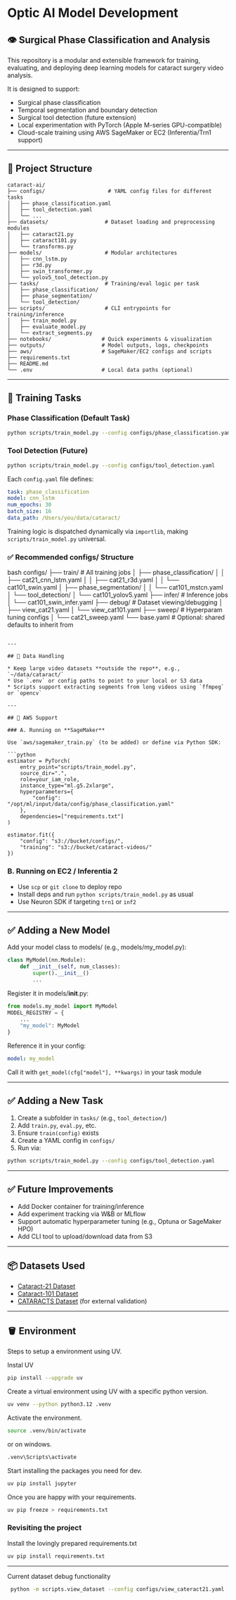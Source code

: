 # Optic AI Model Development

## 👁️ Surgical Phase Classification and Analysis

This repository is a modular and extensible framework for training, evaluating, and deploying deep learning models for cataract surgery video analysis.

It is designed to support:

* Surgical phase classification
* Temporal segmentation and boundary detection
* Surgical tool detection (future extension)
* Local experimentation with PyTorch (Apple M-series GPU-compatible)
* Cloud-scale training using AWS SageMaker or EC2 (Inferentia/Trn1 support)

---

## 📁 Project Structure

```
cataract-ai/
├── configs/                    # YAML config files for different tasks
│   ├── phase_classification.yaml
│   ├── tool_detection.yaml
│   └── ...
├── datasets/                  # Dataset loading and preprocessing modules
│   ├── cataract21.py
│   ├── cataract101.py
│   └── transforms.py
├── models/                    # Modular architectures
│   ├── cnn_lstm.py
│   ├── r3d.py
│   ├── swin_transformer.py
│   └── yolov5_tool_detection.py
├── tasks/                     # Training/eval logic per task
│   ├── phase_classification/
│   ├── phase_segmentation/
│   └── tool_detection/
├── scripts/                   # CLI entrypoints for training/inference
│   ├── train_model.py
│   ├── evaluate_model.py
│   └── extract_segments.py
├── notebooks/                # Quick experiments & visualization
├── outputs/                  # Model outputs, logs, checkpoints
├── aws/                      # SageMaker/EC2 configs and scripts
├── requirements.txt
├── README.md
└── .env                      # Local data paths (optional)
```

---

## 🧠 Training Tasks

### Phase Classification (Default Task)

```bash
python scripts/train_model.py --config configs/phase_classification.yaml
```

### Tool Detection (Future)

```bash
python scripts/train_model.py --config configs/tool_detection.yaml
```

Each `config.yaml` file defines:

```yaml
task: phase_classification
model: cnn_lstm
num_epochs: 30
batch_size: 16
data_path: /Users/you/data/cataract/
```

Training logic is dispatched dynamically via `importlib`, making `scripts/train_model.py` universal.

### ✅ Recommended configs/ Structure

bash
configs/
├── train/                     # All training jobs
│   ├── phase_classification/
│   │   ├── cat21_cnn_lstm.yaml
│   │   ├── cat21_r3d.yaml
│   │   └── cat101_swin.yaml
│   ├── phase_segmentation/
│   │   └── cat101_mstcn.yaml
│   └── tool_detection/
│       └── cat101_yolov5.yaml
├── infer/                     # Inference jobs
│   └── cat101_swin_infer.yaml
├── debug/                     # Dataset viewing/debugging
│   ├── view_cat21.yaml
│   └── view_cat101.yaml
├── sweep/                     # Hyperparam tuning configs
│   └── cat21_sweep.yaml
└── base.yaml                  # Optional: shared defaults to inherit from
```

---

## 🧰 Data Handling

* Keep large video datasets **outside the repo**, e.g., `~/data/cataract/`
* Use `.env` or config paths to point to your local or S3 data
* Scripts support extracting segments from long videos using `ffmpeg` or `opencv`

---

## 🚀 AWS Support

### A. Running on **SageMaker**

Use `aws/sagemaker_train.py` (to be added) or define via Python SDK:

```python
estimator = PyTorch(
    entry_point="scripts/train_model.py",
    source_dir=".",
    role=your_iam_role,
    instance_type="ml.g5.2xlarge",
    hyperparameters={
        "config": "/opt/ml/input/data/config/phase_classification.yaml"
    },
    dependencies=["requirements.txt"]
)

estimator.fit({
    "config": "s3://bucket/configs/",
    "training": "s3://bucket/cataract-videos/"
})
```

### B. Running on **EC2 / Inferentia 2**

* Use `scp` or `git clone` to deploy repo
* Install deps and run `python scripts/train_model.py` as usual
* Use Neuron SDK if targeting `trn1` or `inf2`

---

## ✅ Adding a New Model

Add your model class to models/ (e.g., models/my_model.py):

```python
class MyModel(nn.Module):
    def __init__(self, num_classes):
        super().__init__()
        ...
```

Register it in models/__init__.py:

```python
from models.my_model import MyModel
MODEL_REGISTRY = {
    ...
    "my_model": MyModel
}
```

Reference it in your config:

```yml
model: my_model
```

Call it with `get_model(cfg["model"], **kwargs)` in your task module

---

## ✅ Adding a New Task

1. Create a subfolder in `tasks/` (e.g., `tool_detection/`)
2. Add `train.py`, `eval.py`, etc.
3. Ensure `train(config)` exists
4. Create a YAML config in `configs/`
5. Run via:

```bash
python scripts/train_model.py --config configs/tool_detection.yaml
```

---

## ✅ Future Improvements

* Add Docker container for training/inference
* Add experiment tracking via W\&B or MLflow
* Support automatic hyperparameter tuning (e.g., Optuna or SageMaker HPO)
* Add CLI tool to upload/download data from S3

---

## 📦 Datasets Used

* [Cataract-21 Dataset](https://ftp.itec.aau.at/datasets/ovid/cat-21/)
* [Cataract-101 Dataset](https://ftp.itec.aau.at/datasets/ovid/cat-101/)
* [CATARACTS Dataset](https://ieee-dataport.org/open-access/cataracts) (for external validation)

---

## 🪣 Environment

Steps to setup a environment using UV.

Instal UV
```bash
pip install --upgrade uv
```

Create a virtual environment using UV with a specific python version.
```bash
uv venv --python python3.12 .venv
```

Activate the environment.
```bash
source .venv/bin/activate
```

or on windows.

```bash
.venv\Scripts\activate
```

Start installing the packages you need for dev.
```bash
uv pip install jupyter
```

Once you are happy with your requirements.
```bash
uv pip freeze > requirements.txt
```
### Revisiting the project

Install the lovingly prepared requirements.txt
```bash
uv pip install requirements.txt
```

--- 

Current dataset debug functionality

```bash
 python -m scripts.view_dataset --config configs/view_cateract21.yaml
 ```